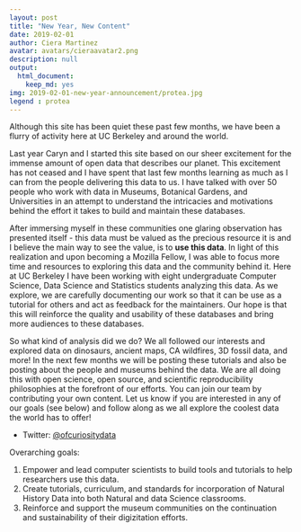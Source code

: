 ```yaml
---
layout: post
title: "New Year, New Content"
date: 2019-02-01
author: Ciera Martinez
avatar: avatars/cieraavatar2.png
description: null
output: 
  html_document: 
    keep_md: yes
img: 2019-02-01-new-year-announcement/protea.jpg
legend : protea
---
```


Although this site has been quiet these past few months, we have been a flurry of activity here at UC Berkeley and around the world.  

Last year Caryn and I started this site based on our sheer excitement for the immense amount of open data that describes our planet. This excitement has not ceased and I have spent that last few months learning as much as I can from the people delivering this data to us. I have talked with over 50 people who work with data in Museums, Botanical Gardens, and Universities in an attempt to understand the intricacies and motivations behind the effort it takes to build and maintain these databases.

After immersing myself in these communities one glaring observation has presented itself - this data must be valued as the precious resource it is and I believe the main way to see the value, is to **use this data**.  In light of this realization and upon becoming a Mozilla Fellow, I was able to focus more time and resources to exploring this data and the community behind it. Here at UC Berkeley I have been working with eight undergraduate Computer Science, Data Science and Statistics students analyzing this data. As we explore, we are carefully documenting our work so that it can be use as a tutorial for others and act as feedback for the maintainers. Our hope is that this will reinforce the quality and usability of these databases and bring more audiences to these databases. 

So what kind of analysis did we do? We all followed our interests and explored data on dinosaurs, ancient maps, CA wildfires, 3D fossil data, and more! In the next few months we will be posting these tutorials and also be posting about the people and museums behind the data. We are all doing this with open science, open source, and scientific reproducibility philosophies at the forefront of our efforts. You can join our team by contributing your own content. Let us know if you are interested in any of our goals (see below) and follow along as we all explore the coolest data the world has to offer! 


- Twitter: [@ofcuriositydata](https://twitter.com/ofcuriositydata)

Overarching goals:

1. Empower and lead computer scientists to build tools and tutorials to help researchers use this data. 
2. Create tutorials, curriculum, and standards for incorporation of Natural History Data into both Natural and data Science classrooms. 
3. Reinforce and support the museum communities on the continuation and sustainability of their digizitation efforts.


